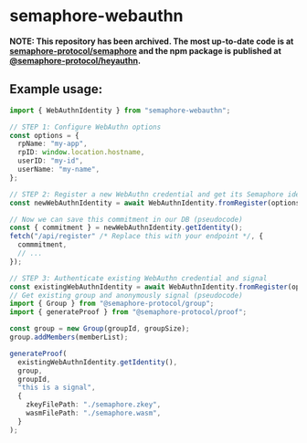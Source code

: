 # semaphore-webauthn

**NOTE: This repository has been archived. The most up-to-date code is at [semaphore-protocol/semaphore](https://github.com/semaphore-protocol/semaphore/tree/main/packages/heyauthn) and the npm package is published at [@semaphore-protocol/heyauthn](https://www.npmjs.com/package/@semaphore-protocol/heyauthn).**

## Example usage:

```typescript
import { WebAuthnIdentity } from "semaphore-webauthn";

// STEP 1: Configure WebAuthn options
const options = {
  rpName: "my-app",
  rpID: window.location.hostname,
  userID: "my-id",
  userName: "my-name",
};

// STEP 2: Register a new WebAuthn credential and get its Semaphore identity
const newWebAuthnIdentity = await WebAuthnIdentity.fromRegister(options);

// Now we can save this commitment in our DB (pseudocode)
const { commitment } = newWebAuthnIdentity.getIdentity();
fetch("/api/register" /* Replace this with your endpoint */, {
  commmitment,
  // ...
});

// STEP 3: Authenticate existing WebAuthn credential and signal
const existingWebAuthnIdentity = await WebAuthnIdentity.fromRegister(options);
// Get existing group and anonymously signal (pseudocode)
import { Group } from "@semaphore-protocol/group";
import { generateProof } from "@semaphore-protocol/proof";

const group = new Group(groupId, groupSize);
group.addMembers(memberList);

generateProof(
  existingWebAuthnIdentity.getIdentity(),
  group,
  groupId,
  "this is a signal",
  {
    zkeyFilePath: "./semaphore.zkey",
    wasmFilePath: "./semaphore.wasm",
  }
);
```

